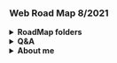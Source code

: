 ### Web Road Map 8/2021

<details>
  <summary><strong>RoadMap folders</strong></summary>

```bash

├── README.md
├── aws
│   ├── courses
│   │   └── README.md
│   ├── ec2
│   │   └── README.md
│   └── process
│       └── README.md
├── code
│   ├── README.md
│   └── generate_code_pattern.jpg
├── database
│   └── mysql
│       └── README.md
├── docker
│   ├── README.md
│   └── wls2-install.md
├── frameworks
│   ├── README.md
│   ├── laravel
│   │   └── README.md
│   └── wordpress
├── git
│   └── README.md
├── github
│   └── README.md
├── linux
│   ├── README.md
│   └── basic-command.bash
├── program
│   ├── bashscript
│   │   └── README.md
│   ├── css
│   │   └── README.md
│   ├── html
│   │   └── README.md
│   ├── js
│   │   └── README.md
│   ├── php
│   │   └── README.md
│   └── scripts
│       └── README.md
├── self-question
│   └── README.md
├── tricks
│   ├── markdown
│   │   └── cach-tao-collapse.md
│   ├── tools
│   │   └── README.md
│   └── vscode
│       └── README.md
└── vim
    ├── basic.md
    ├── links.md
    └── tricks.md


    
```
</details>

<details>
    <summary><strong>Q&A</strong></summary>
    
* What is theme you most like for Vscode now? 
  One Maokai
* What is your next plan? 
  Learn more about AWS. English or Japanese also
* What is most you like for now?
  Drink coffee, code by Vim, Gaming

</details>
<details>
    <summary><strong>About me</strong></summary>
    
##### WebRoadmap 2021 author name Duc My (vietnamese)
* Tester(1year), 
* Linux System Engineer(2.5years), 
* Fullstack PHP Web Developer (2.5 years)   

</details>
